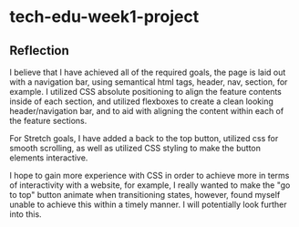 # tech-edu-week1-project

## Reflection

I believe that I have achieved all of the required goals, the page is laid out with a navigation bar, using semantical html tags, header, nav, section, for example.
I utilized CSS absolute positioning to align the feature contents inside of each section, and utilized flexboxes to create a clean looking header/navigation bar, and to aid with aligning the content within each of the feature sections.

For Stretch goals, I have added a back to the top button, utilized css for smooth scrolling, as well as utilized CSS styling to make the button elements interactive.

I hope to gain more experience with CSS in order to achieve more in terms of interactivity with a website, for example, I really wanted to make the "go to top" button animate when transitioning states, however, found myself unable to achieve this within a timely manner. I will potentially look further into this.
